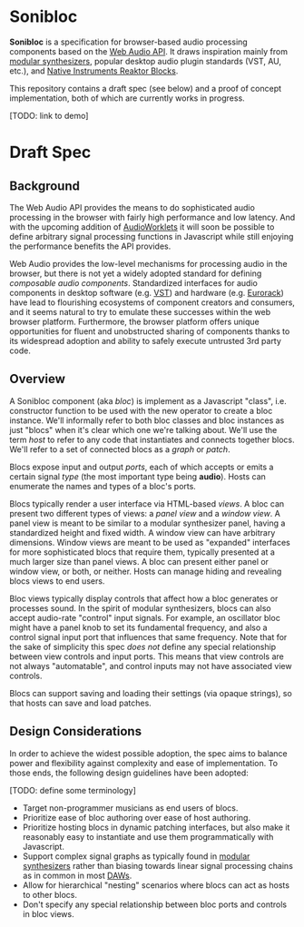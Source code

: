 # Sonibloc

**Sonibloc** is a specification for browser-based audio processing components based on the [Web Audio API](https://webaudio.github.io/web-audio-api/). It draws inspiration mainly from [modular synthesizers](https://en.wikipedia.org/wiki/Modular_synthesizer), popular desktop audio plugin standards (VST, AU, etc.), and [Native Instruments Reaktor Blocks](https://www.native-instruments.com/en/products/komplete/synths/reaktor-6/blocks/).

This repository contains a draft spec (see below) and a proof of concept implementation, both of which are currently works in progress.

[TODO: link to demo]

# Draft Spec

## Background

The Web Audio API provides the means to do sophisticated audio processing in the browser with fairly high performance and low latency. And with the upcoming addition of [AudioWorklets](https://webaudio.github.io/web-audio-api/#AudioWorklet) it will soon be possible to define arbitrary signal processing functions in Javascript while still enjoying the performance benefits the API provides.

Web Audio provides the low-level mechanisms for processing audio in the browser, but there is not yet a widely adopted standard for defining *composable audio components*. Standardized interfaces for audio components in desktop software (e.g. [VST](https://en.wikipedia.org/wiki/Virtual_Studio_Technology)) and hardware (e.g. [Eurorack](https://en.wikipedia.org/wiki/Doepfer_A-100)) have lead to flourishing ecosystems of component creators and consumers, and it seems natural to try to emulate these successes within the web browser platform. Furthermore, the browser platform offers unique opportunities for fluent and unobstructed sharing of components thanks to its widespread adoption and ability to safely execute untrusted 3rd party code.

## Overview

A Sonibloc component (aka *bloc*) is implement as a Javascript "class", i.e. constructor function to be used with the new operator to create a bloc instance. We'll informally refer to both bloc classes and bloc instances as just "blocs" when it's clear which one we're talking about. We'll use the term *host* to refer to any code that instantiates and connects together blocs. We'll refer to a set of connected blocs as a *graph* or *patch*.

Blocs expose input and output *ports*, each of which accepts or emits a certain signal *type* (the most important type being **audio**). Hosts can enumerate the names and types of a bloc's ports.

Blocs typically render a user interface via HTML-based *views*. A bloc can present two different types of views: a *panel view* and a *window view*. A panel view is meant to be similar to a modular synthesizer panel, having a standardized height and fixed width. A window view can have arbitrary dimensions. Window views are meant to be used as "expanded" interfaces for more sophisticated blocs that require them, typically presented at a much larger size than panel views. A bloc can present either panel or window view, or both, or neither. Hosts can manage hiding and revealing blocs views to end users.

Bloc views typically display controls that affect how a bloc generates or processes sound. In the spirit of modular synthesizers, blocs can also accept audio-rate "control" input signals. For example, an oscillator bloc might have a panel knob to set its fundamental frequency, and also a control signal input port that influences that same frequency. Note that for the sake of simplicity this spec *does not* define any special relationship between view controls and input ports. This means that view controls are not always "automatable", and control inputs may not have associated view controls.

Blocs can support saving and loading their settings (via opaque strings), so that hosts can save and load patches.

## Design Considerations

In order to achieve the widest possible adoption, the spec aims to balance power and flexibility against complexity and ease of implementation. To those ends, the following design guidelines have been adopted:

[TODO: define some terminology]
* Target non-programmer musicians as end users of blocs.
* Prioritize ease of bloc authoring over ease of host authoring.
* Prioritize hosting blocs in dynamic patching interfaces, but also make it reasonably easy to instantiate and use them programmatically with Javascript.
* Support complex signal graphs as typically found in [modular synthesizers](https://en.wikipedia.org/wiki/Modular_synthesizer) rather than biasing towards linear signal processing chains as in common in most [DAWs](https://en.wikipedia.org/wiki/Digital_audio_workstation).
* Allow for hierarchical "nesting" scenarios where blocs can act as hosts to other blocs.
* Don't specify any special relationship between bloc ports and controls in bloc views.
